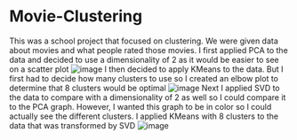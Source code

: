 # Movie-Clustering
This was a school project that focused on clustering.
We were given data about movies and what people rated those movies.
I first applied PCA to the data and decided to use a dimensionality of 2 as it would be easier to see 
on a scatter plot
![image](https://user-images.githubusercontent.com/54549208/74963090-23b37f80-53df-11ea-8c6c-68a01d515197.png)
I then decided to apply KMeans to the data. But I first had to decide how many
clusters to use so I created an elbow plot to determine that 8 clusters would be optimal
![image](https://user-images.githubusercontent.com/54549208/74963201-552c4b00-53df-11ea-9e4a-803018f18ccd.png)
Next I applied SVD to the data to compare with a dimensionality of 2 as well so I could compare
it to the PCA graph. However, I wanted this graph to be in color so I could actually see the different
clusters. I applied KMeans with 8 clusters to the data that was transformed by SVD
![image](https://user-images.githubusercontent.com/54549208/74963434-b48a5b00-53df-11ea-8d79-9659511c8e2f.png)
